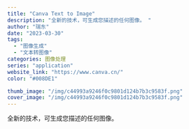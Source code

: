 ```yaml
---
title: "Canva Text to Image"
description: "全新的技术，可生成您描述的任何图像。 "
author: "瑞东"
date: "2023-03-30"
tags:
  - "图像生成"
  - "文本转图像"
categories: 图像处理
series: "application"
website_link: "https://www.canva.cn/"
color: "#008DE1"

thumb_image: "/img/c44993a9246f0c9801d124b7b3c9583f.png"
cover_image: "/img/c44993a9246f0c9801d124b7b3c9583f.png"
---
```


全新的技术，可生成您描述的任何图像。 